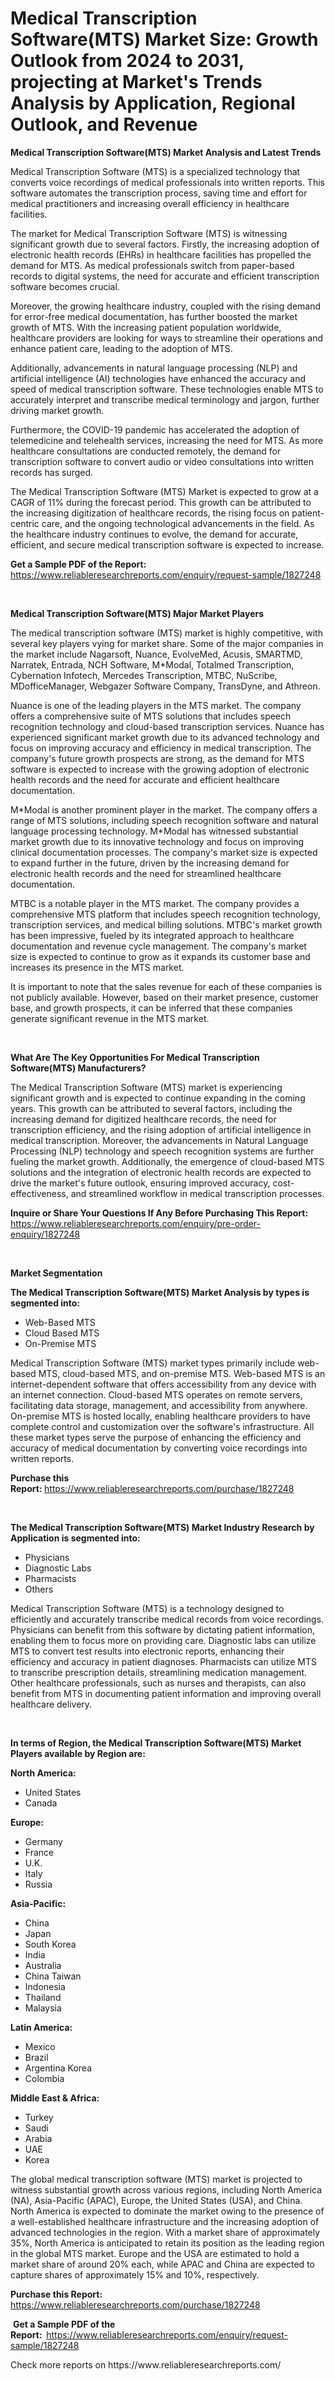 <p><h1>Medical Transcription Software(MTS) Market Size: Growth Outlook from 2024 to 2031, projecting at Market's Trends Analysis by Application, Regional Outlook, and Revenue</h1></p><p><strong>Medical Transcription Software(MTS) Market Analysis and Latest Trends</strong></p>
<p><p>Medical Transcription Software (MTS) is a specialized technology that converts voice recordings of medical professionals into written reports. This software automates the transcription process, saving time and effort for medical practitioners and increasing overall efficiency in healthcare facilities.</p><p>The market for Medical Transcription Software (MTS) is witnessing significant growth due to several factors. Firstly, the increasing adoption of electronic health records (EHRs) in healthcare facilities has propelled the demand for MTS. As medical professionals switch from paper-based records to digital systems, the need for accurate and efficient transcription software becomes crucial.</p><p>Moreover, the growing healthcare industry, coupled with the rising demand for error-free medical documentation, has further boosted the market growth of MTS. With the increasing patient population worldwide, healthcare providers are looking for ways to streamline their operations and enhance patient care, leading to the adoption of MTS.</p><p>Additionally, advancements in natural language processing (NLP) and artificial intelligence (AI) technologies have enhanced the accuracy and speed of medical transcription software. These technologies enable MTS to accurately interpret and transcribe medical terminology and jargon, further driving market growth.</p><p>Furthermore, the COVID-19 pandemic has accelerated the adoption of telemedicine and telehealth services, increasing the need for MTS. As more healthcare consultations are conducted remotely, the demand for transcription software to convert audio or video consultations into written records has surged.</p><p>The Medical Transcription Software (MTS) Market is expected to grow at a CAGR of 11% during the forecast period. This growth can be attributed to the increasing digitization of healthcare records, the rising focus on patient-centric care, and the ongoing technological advancements in the field. As the healthcare industry continues to evolve, the demand for accurate, efficient, and secure medical transcription software is expected to increase.</p></p>
<p><strong>Get a Sample PDF of the Report:&nbsp;</strong> <a href="https://www.reliableresearchreports.com/enquiry/request-sample/1827248">https://www.reliableresearchreports.com/enquiry/request-sample/1827248</a></p>
<p>&nbsp;</p>
<p><strong>Medical Transcription Software(MTS) Major Market Players</strong></p>
<p><p>The medical transcription software (MTS) market is highly competitive, with several key players vying for market share. Some of the major companies in the market include Nagarsoft, Nuance, EvolveMed, Acusis, SMARTMD, Narratek, Entrada, NCH Software, M*Modal, Totalmed Transcription, Cybernation Infotech, Mercedes Transcription, MTBC, NuScribe, MDofficeManager, Webgazer Software Company, TransDyne, and Athreon.</p><p>Nuance is one of the leading players in the MTS market. The company offers a comprehensive suite of MTS solutions that includes speech recognition technology and cloud-based transcription services. Nuance has experienced significant market growth due to its advanced technology and focus on improving accuracy and efficiency in medical transcription. The company's future growth prospects are strong, as the demand for MTS software is expected to increase with the growing adoption of electronic health records and the need for accurate and efficient healthcare documentation.</p><p>M*Modal is another prominent player in the market. The company offers a range of MTS solutions, including speech recognition software and natural language processing technology. M*Modal has witnessed substantial market growth due to its innovative technology and focus on improving clinical documentation processes. The company's market size is expected to expand further in the future, driven by the increasing demand for electronic health records and the need for streamlined healthcare documentation.</p><p>MTBC is a notable player in the MTS market. The company provides a comprehensive MTS platform that includes speech recognition technology, transcription services, and medical billing solutions. MTBC's market growth has been impressive, fueled by its integrated approach to healthcare documentation and revenue cycle management. The company's market size is expected to continue to grow as it expands its customer base and increases its presence in the MTS market.</p><p>It is important to note that the sales revenue for each of these companies is not publicly available. However, based on their market presence, customer base, and growth prospects, it can be inferred that these companies generate significant revenue in the MTS market.</p></p>
<p>&nbsp;</p>
<p><strong>What Are The Key Opportunities For Medical Transcription Software(MTS) Manufacturers?</strong></p>
<p><p>The Medical Transcription Software (MTS) market is experiencing significant growth and is expected to continue expanding in the coming years. This growth can be attributed to several factors, including the increasing demand for digitized healthcare records, the need for transcription efficiency, and the rising adoption of artificial intelligence in medical transcription. Moreover, the advancements in Natural Language Processing (NLP) technology and speech recognition systems are further fueling the market growth. Additionally, the emergence of cloud-based MTS solutions and the integration of electronic health records are expected to drive the market's future outlook, ensuring improved accuracy, cost-effectiveness, and streamlined workflow in medical transcription processes.</p></p>
<p><strong>Inquire or Share Your Questions If Any Before Purchasing This Report:</strong> <a href="https://www.reliableresearchreports.com/enquiry/pre-order-enquiry/1827248">https://www.reliableresearchreports.com/enquiry/pre-order-enquiry/1827248</a></p>
<p>&nbsp;</p>
<p><strong>Market Segmentation</strong></p>
<p><strong>The Medical Transcription Software(MTS) Market Analysis by types is segmented into:</strong></p>
<p><ul><li>Web-Based MTS</li><li>Cloud Based MTS</li><li>On-Premise MTS</li></ul></p>
<p><p>Medical Transcription Software (MTS) market types primarily include web-based MTS, cloud-based MTS, and on-premise MTS. Web-based MTS is an internet-dependent software that offers accessibility from any device with an internet connection. Cloud-based MTS operates on remote servers, facilitating data storage, management, and accessibility from anywhere. On-premise MTS is hosted locally, enabling healthcare providers to have complete control and customization over the software's infrastructure. All these market types serve the purpose of enhancing the efficiency and accuracy of medical documentation by converting voice recordings into written reports.</p></p>
<p><strong>Purchase this Report:&nbsp;</strong><a href="https://www.reliableresearchreports.com/purchase/1827248">https://www.reliableresearchreports.com/purchase/1827248</a></p>
<p>&nbsp;</p>
<p><strong>The Medical Transcription Software(MTS) Market Industry Research by Application is segmented into:</strong></p>
<p><ul><li>Physicians</li><li>Diagnostic Labs</li><li>Pharmacists</li><li>Others</li></ul></p>
<p><p>Medical Transcription Software (MTS) is a technology designed to efficiently and accurately transcribe medical records from voice recordings. Physicians can benefit from this software by dictating patient information, enabling them to focus more on providing care. Diagnostic labs can utilize MTS to convert test results into electronic reports, enhancing their efficiency and accuracy in patient diagnoses. Pharmacists can utilize MTS to transcribe prescription details, streamlining medication management. Other healthcare professionals, such as nurses and therapists, can also benefit from MTS in documenting patient information and improving overall healthcare delivery.</p></p>
<p>&nbsp;</p>
<p><strong>In terms of Region, the Medical Transcription Software(MTS) Market Players available by Region are:</strong></p>
<p>
    <p> <strong> North America: </strong>
        <ul>
            <li>United States</li>
            <li>Canada</li>
        </ul>
        </p> 
    <p> <strong> Europe: </strong>
        <ul>
            <li>Germany</li>
            <li>France</li>
            <li>U.K.</li>
            <li>Italy</li>
            <li>Russia</li>
        </ul>
        </p> 
    <p> <strong> Asia-Pacific: </strong>
        <ul>
            <li>China</li>
            <li>Japan</li>
            <li>South Korea</li>
            <li>India</li>
            <li>Australia</li>
            <li>China Taiwan</li>
            <li>Indonesia</li>
            <li>Thailand</li>
            <li>Malaysia</li>
        </ul>
        </p> 
    <p> <strong> Latin America: </strong>
        <ul>
            <li>Mexico</li>
            <li>Brazil</li>
            <li>Argentina Korea</li>
            <li>Colombia</li>
        </ul>
        </p> 
    <p> <strong> Middle East & Africa: </strong>
        <ul>
            <li>Turkey</li>
            <li>Saudi</li>
            <li>Arabia</li>
            <li>UAE</li>
            <li>Korea</li>
        </ul>
    </p>
    </p>
<p><p>The global medical transcription software (MTS) market is projected to witness substantial growth across various regions, including North America (NA), Asia-Pacific (APAC), Europe, the United States (USA), and China. North America is expected to dominate the market owing to the presence of a well-established healthcare infrastructure and the increasing adoption of advanced technologies in the region. With a market share of approximately 35%, North America is anticipated to retain its position as the leading region in the global MTS market. Europe and the USA are estimated to hold a market share of around 20% each, while APAC and China are expected to capture shares of approximately 15% and 10%, respectively.</p></p>
<p><strong>Purchase this Report: </strong><a href="https://www.reliableresearchreports.com/purchase/1827248">https://www.reliableresearchreports.com/purchase/1827248</a></p>
<p>&nbsp;<strong>Get a Sample PDF of the Report:&nbsp;&nbsp;</strong><a href="https://www.reliableresearchreports.com/enquiry/request-sample/1827248">https://www.reliableresearchreports.com/enquiry/request-sample/1827248</a></p>
<p><strong></strong></p>
<p>Check more reports on https://www.reliableresearchreports.com/</p>